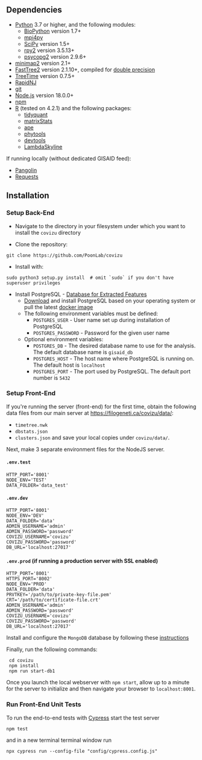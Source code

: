 ## Dependencies

* [Python](https://www.python.org/) 3.7 or higher, and the following modules:
  * [BioPython](https://biopython.org/) version 1.7+
  * [mpi4py](https://pypi.org/project/mpi4py/)
  * [SciPy](https://www.scipy.org/) version 1.5+
  * [rpy2](https://rpy2.github.io/doc/latest/html/index.html) version 3.5.13+
  * [psycopg2](https://pypi.org/project/psycopg2/) version 2.9.6+
* [minimap2](https://github.com/lh3/minimap2) version 2.1+ 
* [FastTree2](http://www.microbesonline.org/fasttree/) version 2.1.10+, compiled for [double precision](http://www.microbesonline.org/fasttree/#BranchLen)
* [TreeTime](https://github.com/neherlab/treetime) version 0.7.5+
* [RapidNJ](https://birc.au.dk/software/rapidnj/)
* [git](https://git-scm.com/)
* [Node.js](https://nodejs.org/en/download/) version 18.0.0+
* [npm](https://docs.npmjs.com/about-npm-versions)
* [R](https://cran.r-project.org/) (tested on 4.2.1) and the following packages:
  * [tidyquant](https://cran.r-project.org/web/packages/tidyquant/index.html)
  * [matrixStats](https://cran.rstudio.com/web/packages/matrixStats/index.html)
  * [ape](https://cran.r-project.org/web/packages/ape/index.html)
  * [phytools](https://cran.r-project.org/web/packages/phytools/index.html)
  * [devtools](https://cran.r-project.org/web/packages/devtools/index.html)
  * [LambdaSkyline](https://github.com/phoscheit/LambdaSkyline)

If running locally (without dedicated GISAID feed):
* [Pangolin](https://github.com/cov-lineages/pangolin/)
* [Requests](https://pypi.org/project/requests/)


## Installation

### Setup Back-End

* Navigate to the directory in your filesystem under which you want to install the `covizu` directory

* Clone the repository:
```
git clone https://github.com/PoonLab/covizu
```

* Install with:
```
sudo python3 setup.py install  # omit `sudo` if you don't have superuser privileges
```

* Install PostgreSQL - [Database for Extracted Features](https://github.com/PoonLab/covizu/issues/485)
  * [Download](https://www.postgresql.org/download/) and install PostgreSQL based on your operating system or pull the latest [docker image](https://hub.docker.com/_/postgres)
  * The following environment variables must be defined:
    * `POSTGRES_USER` - User name set up during installation of PostgreSQL
    * `POSTGRES_PASSWORD` - Password for the given user name
  * Optional environment variables:
    * `POSTGRES_DB` - The desired database name to use for the analysis. The default database name is `gisaid_db`
    * `POSTGRES_HOST` - The host name where PostgreSQL is running on. The default host is `localhost`
    * `POSTGRES_PORT` - The port used by PostgreSQL. The default port number is `5432`

### Setup Front-End

If you're running the server (front-end) for the first time, obtain the following data files from our main server at 
https://filogeneti.ca/covizu/data/:
* `timetree.nwk`
* `dbstats.json`
* `clusters.json`
and save your local copies under `covizu/data/`.

Next, make 3 separate environment files for the NodeJS server. 
#### `.env.test`
```
HTTP_PORT='8001'
NODE_ENV='TEST'
DATA_FOLDER='data_test'
```
#### `.env.dev`
```
HTTP_PORT='8001'
NODE_ENV='DEV'
DATA_FOLDER='data'
ADMIN_USERNAME='admin'
ADMIN_PASSWORD='password'
COVIZU_USERNAME='covizu'
COVIZU_PASSWORD='password'
DB_URL='localhost:27017'
```
#### `.env.prod` (if running a production server with SSL enabled)
```
HTTP_PORT='8001'
HTTPS_PORT='8002'
NODE_ENV='PROD'
DATA_FOLDER='data'
PRVTKEY='/path/to/private-key-file.pem'
CRT='/path/to/certificate-file.crt'
ADMIN_USERNAME='admin'
ADMIN_PASSWORD='password'
COVIZU_USERNAME='covizu'
COVIZU_PASSWORD='password'
DB_URL='localhost:27017'
```

Install and configure the `MongoDB` database by following these [instructions](DBINSTALL.md)

Finally, run the following commands:
```
 cd covizu
 npm install
 npm run start-db1
```

Once you launch the local webserver with `npm start`, allow up to a minute for the server to initialize and then navigate your browser to `localhost:8001`.

### Run Front-End Unit Tests

To run the end-to-end tests with [Cypress](http://cypress.io) start the test server
```
npm test
```
and in a new terminal terminal window run 
```
npx cypress run --config-file "config/cypress.config.js"
```